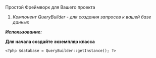 Простой Фреймворк для Вашего проекта

1. _Компонент QueryBuilder - для создания запросов к вашей базе данных_

_**Использование:**_

**Для начала создайте экземпляр класса**

`<?php
$database = QueryBuilder::getInstance();
?>
` 



